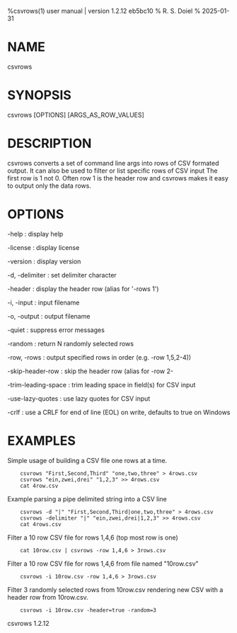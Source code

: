%csvrows(1) user manual | version 1.2.12 eb5bc10
% R. S. Doiel
% 2025-01-31

# NAME

csvrows 

# SYNOPSIS

csvrows [OPTIONS] [ARGS_AS_ROW_VALUES]

# DESCRIPTION

csvrows converts a set of command line args into rows of CSV
formated output.  It can also be used to filter or list specific rows
of CSV input The first row is 1 not 0. Often row 1 is the header row 
and csvrows makes it easy to output only the data rows.

# OPTIONS

-help
: display help

-license
: display license

-version
: display version

-d, -delimiter
: set delimiter character

-header
: display the header row (alias for '-rows 1')

-i, -input
: input filename

-o, -output
: output filename

-quiet
: suppress error messages

-random
: return N randomly selected rows

-row, -rows
: output specified rows in order (e.g. -row 1,5,2-4))

-skip-header-row
: skip the header row (alias for -row 2-

-trim-leading-space
: trim leading space in field(s) for CSV input

-use-lazy-quotes
: use lazy quotes for CSV input

-crlf
: use a CRLF for end of line (EOL) on write, defaults to true on Windows

# EXAMPLES

Simple usage of building a CSV file one rows at a time.

~~~
    csvrows "First,Second,Third" "one,two,three" > 4rows.csv
    csvrows "ein,zwei,drei" "1,2,3" >> 4rows.csv
    cat 4row.csv
~~~

Example parsing a pipe delimited string into a CSV line

~~~
    csvrows -d "|" "First,Second,Third|one,two,three" > 4rows.csv
    csvrows -delimiter "|" "ein,zwei,drei|1,2,3" >> 4rows.csv
    cat 4rows.csv
~~~

Filter a 10 row CSV file for rows 1,4,6 (top most row is one)

~~~
    cat 10row.csv | csvrows -row 1,4,6 > 3rows.csv
~~~

Filter a 10 row CSV file for rows 1,4,6 from file named "10row.csv"

~~~
    csvrows -i 10row.csv -row 1,4,6 > 3rows.csv
~~~

Filter 3 randomly selected rows from 10row.csv rendering new CSV with
a header row from 10row.csv.

~~~
	csvrows -i 10row.csv -header=true -random=3
~~~

csvrows 1.2.12


